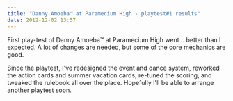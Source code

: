 ```yaml
---
title: "Danny Amoeba™ at Paramecium High - playtest#1 results"
date: 2012-12-02 13:57
---
```

First play-test of Danny Amoeba&trade; at Paramecium High went .. better than I expected.  A lot of changes are needed, but some of the core mechanics are good.

Since the playtest, I've redesigned the event and dance system, reworked the action cards and summer vacation cards, re-tuned the scoring, and tweaked the rulebook all over the place.  Hopefully I'll be able to arrange another playtest soon.
